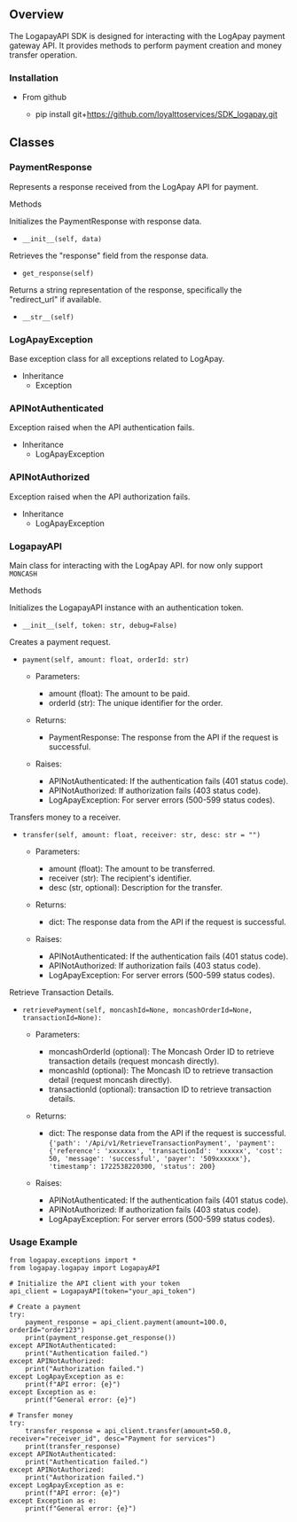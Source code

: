


## Overview

The LogapayAPI SDK is designed for interacting with the LogApay payment gateway API. It provides methods to perform payment creation and money transfer operation.


### Installation

- From github

    - pip install git+https://github.com/loyalttoservices/SDK_logapay.git


## Classes


### PaymentResponse

Represents a response received from the LogApay API for payment.

Methods

Initializes the PaymentResponse with response data.

- `__init__(self, data)`


Retrieves the "response" field from the response data.

- `get_response(self)`

Returns a string representation of the response, specifically the "redirect_url" if available.

- `__str__(self)`




### LogApayException

Base exception class for all exceptions related to LogApay.

- Inheritance
    - Exception

### APINotAuthenticated

Exception raised when the API authentication fails.

- Inheritance
    - LogApayException


### APINotAuthorized

Exception raised when the API authorization fails.

- Inheritance
    - LogApayException


### LogapayAPI

Main class for interacting with the LogApay API. for now only support `MONCASH`

Methods

Initializes the LogapayAPI instance with an authentication token.

- `__init__(self, token: str, debug=False)`


Creates a payment request.

- `payment(self, amount: float, orderId: str)`

    - Parameters:

        - amount (float): The amount to be paid.
        - orderId (str): The unique identifier for the order.

    - Returns:

        - PaymentResponse: The response from the API if the request is successful.

    - Raises:

        - APINotAuthenticated: If the authentication fails (401 status code).
        - APINotAuthorized: If authorization fails (403 status code).
        - LogApayException: For server errors (500-599 status codes).  



Transfers money to a receiver.

- `transfer(self, amount: float, receiver: str, desc: str = "")`

    - Parameters:

        - amount (float): The amount to be transferred.
        - receiver (str): The recipient's identifier.
        - desc (str, optional): Description for the transfer.

    - Returns:

        - dict: The response data from the API if the request is successful.

    - Raises:

        - APINotAuthenticated: If the authentication fails (401 status code).
        - APINotAuthorized: If authorization fails (403 status code).
        - LogApayException: For server errors (500-599 status codes).


Retrieve Transaction Details.

- `retrievePayment(self, moncashId=None, moncashOrderId=None, transactionId=None):`

    - Parameters:

        - moncashOrderId (optional): The Moncash Order ID to retrieve transaction details (request moncash directly).
        - moncashId (optional): The Moncash ID to retrieve transaction detail (request moncash directly).
        - transactionId (optional): transaction ID to retrieve transaction details.


    - Returns:

        - dict: The response data from the API if the request is successful.
        ```{'path': '/Api/v1/RetrieveTransactionPayment', 'payment': {'reference': 'xxxxxxx', 'transactionId': 'xxxxxx', 'cost': 50, 'message': 'successful', 'payer': '509xxxxxx'}, 'timestamp': 1722538220300, 'status': 200}```

    - Raises:

        - APINotAuthenticated: If the authentication fails (401 status code).
        - APINotAuthorized: If authorization fails (403 status code).
        - LogApayException: For server errors (500-599 status codes).


### Usage Example


```
from logapay.exceptions import *
from logapay.logapay import LogapayAPI

# Initialize the API client with your token
api_client = LogapayAPI(token="your_api_token")

# Create a payment
try:
    payment_response = api_client.payment(amount=100.0, orderId="order123")
    print(payment_response.get_response())
except APINotAuthenticated:
    print("Authentication failed.")
except APINotAuthorized:
    print("Authorization failed.")
except LogApayException as e:
    print(f"API error: {e}")
except Exception as e:
    print(f"General error: {e}")

# Transfer money
try:
    transfer_response = api_client.transfer(amount=50.0, receiver="receiver_id", desc="Payment for services")
    print(transfer_response)
except APINotAuthenticated:
    print("Authentication failed.")
except APINotAuthorized:
    print("Authorization failed.")
except LogApayException as e:
    print(f"API error: {e}")
except Exception as e:
    print(f"General error: {e}")

```



